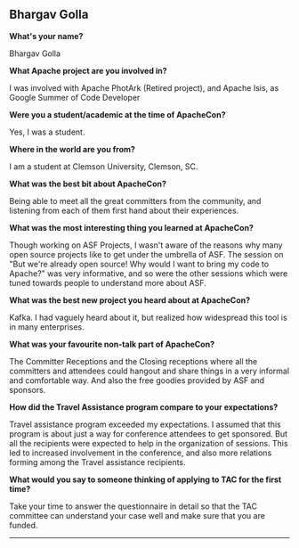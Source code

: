 ## Bhargav Golla ##

**What's your name?**

Bhargav Golla 

**What Apache project are you involved in?**

I was involved with Apache PhotArk (Retired project), and Apache Isis, as Google Summer of Code Developer 

**Were you a student/academic at the time of ApacheCon?**

Yes, I was a student. 

**Where in the world are you from?**

I am a student at Clemson University, Clemson, SC. 


**What was the best bit about ApacheCon?**

Being able to meet all the great committers from the community, and listening from each of them first hand about their experiences. 

**What was the most interesting thing you learned at ApacheCon?**

Though working on ASF Projects, I wasn't aware of the reasons why many open source projects like to get under the umbrella of ASF. The session on "But we're already open source! Why would I want to bring my code to Apache?" was very informative, and so were the other sessions which were tuned towards people to understand more about ASF.

**What was the best new project you heard about at ApacheCon?**

Kafka. I had vaguely heard about it, but realized how widespread this tool is in many enterprises.

**What was your favourite non-talk part of ApacheCon?**

The Committer Receptions and the Closing receptions where all the committers and attendees could hangout and share things in a very informal and comfortable way. And also the free goodies provided by ASF and sponsors.

**How did the Travel Assistance program compare to your expectations?**

Travel assistance program exceeded my expectations. I assumed that this program is about just a way for conference attendees to get sponsored. But all the recipients were expected to help in the organization of sessions. This led to increased involvement in the conference, and also more relations forming among the Travel assistance recipients.  

**What would you say to someone thinking of applying to TAC for the first time?**

Take your time to answer the questionnaire in detail so that the TAC committee can understand your case well and make sure that you are funded. 

-------------------------------------------------------------------
